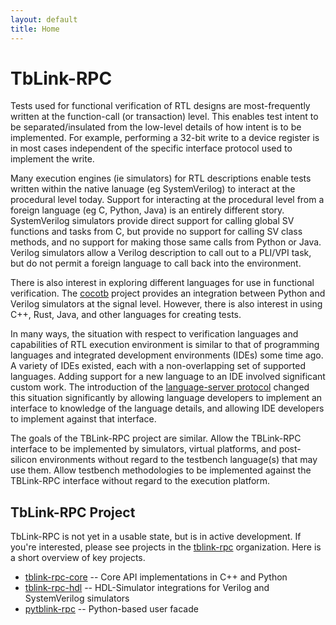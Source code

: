 ```yaml
---
layout: default
title: Home
---
```


<!--
<div class="posts">
  {% for post in paginator.posts %}
  <div class="post">
    <h1 class="post-title">
      <a href="{{ post.url | absolute_url }}">
        {{ post.title }}
      </a>
    </h1>

    <span class="post-date">{{ post.date | date_to_string }}</span>

    {{ post.content }}
  </div>
  {% endfor %}
</div>
 -->

# TbLink-RPC

Tests used for functional verification of RTL designs are most-frequently 
written at the function-call (or transaction) level. This enables test
intent to be separated/insulated from the low-level details of
how intent is to be implemented. For example, performing a 32-bit write
to a device register is in most cases independent of the specific 
interface protocol used to implement the write. 

Many execution engines (ie simulators) for RTL descriptions enable
tests written within the native lanuage (eg SystemVerilog) to 
interact at the procedural level today. Support for interacting
at the procedural level from a foreign language (eg C, Python, Java)
is an entirely different story. SystemVerilog simulators provide
direct support for calling global SV functions and tasks from C, 
but provide no support for calling SV class methods, and no support
for making those same calls from Python or Java. Verilog simulators
allow a Verilog description to call out to a PLI/VPI task, but 
do not permit a foreign language to call back into the environment.

There is also interest in exploring different languages for use in
functional verification. The [cocotb](https://github.com/cocotb/cocotb)
project provides an integration between Python and Verilog 
simulators at the signal level. However, there is also interest in 
using C++, Rust, Java, and other languages for creating tests.


In many ways, the situation with respect to verification languages
and capabilities of RTL execution environment is similar to that 
of programming languages and integrated development environments (IDEs)
some time ago. A variety of IDEs existed, each with a non-overlapping
set of supported languages. Adding support for a new language to an
IDE involved significant custom work. The introduction of the
[language-server protocol](https://microsoft.github.io/language-server-protocol/)
changed this situation significantly by allowing language developers
to implement an interface to knowledge of the language details,
and allowing IDE developers to implement against that interface.

The goals of the TBLink-RPC project are similar. Allow the TBLink-RPC
interface to be implemented by simulators, virtual platforms, and
post-silicon environments without regard to the testbench language(s)
that may use them. Allow testbench methodologies to be implemented
against the TBLink-RPC interface without regard to the execution 
platform. 


## TbLink-RPC Project

TbLink-RPC is not yet in a usable state, but is in active development.
If you're interested, please see projects in the 
[tblink-rpc](https://github.com/tblink-rpc) organization. Here is a
short overview of key projects.

- [tblink-rpc-core](https://github.com/tblink-rpc/tblink-rpc-core) -- Core API implementations in C++ and Python
- [tblink-rpc-hdl](https://github.com/tblink-rpc/tblink-rpc-hdl) -- HDL-Simulator integrations for Verilog and SystemVerilog simulators
- [pytblink-rpc](https://github.com/tblink-rpc/pytblink-rpc) -- Python-based user facade 


<!--
<div class="pagination">
  {% if paginator.next_page %}
    <a class="pagination-item older" href="{{ paginator.next_page_path | absolute_url }}">Older</a>
  {% else %}
    <span class="pagination-item older">Older</span>
  {% endif %}
  {% if paginator.previous_page %}
    {% if paginator.page == 2 %}
      <a class="pagination-item newer" href="{{ '/' | absolute_url }}">Newer</a>
    {% else %}
      <a class="pagination-item newer" href="{{ paginator.previous_page_path | absolute_url }}">Newer</a>
    {% endif %}
  {% else %}
    <span class="pagination-item newer">Newer</span>
  {% endif %}
</div>
  -->


